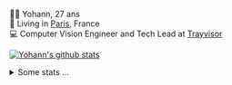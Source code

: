<p>
  👨🏻 <bold>Yohann</bold>, 27 ans<br/>
  💼 Living in <a href="https://www.google.com/maps?q=paris">Paris</a>, France<br/>
  💻 Computer Vision Engineer and Tech Lead at <a href="https://trayvisor.com/">Trayvisor</a><br/>
</p>

<a href="https://github.com/anuraghazra/github-readme-stats"><img align="center" src="https://github-readme-stats-go94hl40s-yohann84l.vercel.app//api?username=yohann84L&show_icons=true&include_all_commits=true" alt="Yohann's github stats" /> </a>


<details>
  <summary>Some stats ...</summary><br/>
  

<!--START_SECTION:waka-->
![Code Time](http://img.shields.io/badge/Code%20Time-954%20hrs%2056%20mins-blue)

![Profile Views](http://img.shields.io/badge/Profile%20Views-0-blue)

**🐱 My GitHub Data** 

> 📦 440.7 kB Used in GitHub's Storage 
 > 
> 🏆 4 Contributions in the Year 2024
 > 
> 🚫 Not Opted to Hire
 > 
> 📜 24 Public Repositories 
 > 
> 🔑 21 Private Repositories 
 > 
**I'm an Early 🐤** 

```text
🌞 Morning                12719 commits       ████████░░░░░░░░░░░░░░░░░   31.11 % 
🌆 Daytime                23286 commits       ██████████████░░░░░░░░░░░   56.95 % 
🌃 Evening                4724 commits        ███░░░░░░░░░░░░░░░░░░░░░░   11.55 % 
🌙 Night                  160 commits         ░░░░░░░░░░░░░░░░░░░░░░░░░   00.39 % 
```
📅 **I'm Most Productive on Wednesday** 

```text
Monday                   7680 commits        █████░░░░░░░░░░░░░░░░░░░░   18.78 % 
Tuesday                  7536 commits        █████░░░░░░░░░░░░░░░░░░░░   18.43 % 
Wednesday                9123 commits        ██████░░░░░░░░░░░░░░░░░░░   22.31 % 
Thursday                 8540 commits        █████░░░░░░░░░░░░░░░░░░░░   20.89 % 
Friday                   7424 commits        █████░░░░░░░░░░░░░░░░░░░░   18.16 % 
Saturday                 191 commits         ░░░░░░░░░░░░░░░░░░░░░░░░░   00.47 % 
Sunday                   395 commits         ░░░░░░░░░░░░░░░░░░░░░░░░░   00.97 % 
```


📊 **This Week I Spent My Time On** 

```text
🕑︎ Time Zone: Europe/Paris

💬 Programming Languages: 
Python                   3 hrs 48 mins       ███████████████████░░░░░░   76.96 % 
YAML                     27 mins             ██░░░░░░░░░░░░░░░░░░░░░░░   09.15 % 
Other                    22 mins             ██░░░░░░░░░░░░░░░░░░░░░░░   07.71 % 
Jupyter                  15 mins             █░░░░░░░░░░░░░░░░░░░░░░░░   05.15 % 
PythonStub               2 mins              ░░░░░░░░░░░░░░░░░░░░░░░░░   00.71 % 

🔥 Editors: 
PyCharm                  4 hrs 9 mins        █████████████████████░░░░   84.08 % 
VS Code                  47 mins             ████░░░░░░░░░░░░░░░░░░░░░   15.92 % 

💻 Operating System: 
Mac                      4 hrs 56 mins       █████████████████████████   100.00 % 
```

**I Mostly Code in Python** 

```text
Python                   22 repos            █████████████░░░░░░░░░░░░   52.38 % 
Jupyter Notebook         5 repos             ███░░░░░░░░░░░░░░░░░░░░░░   11.90 % 
JavaScript               3 repos             ██░░░░░░░░░░░░░░░░░░░░░░░   07.14 % 
HTML                     2 repos             █░░░░░░░░░░░░░░░░░░░░░░░░   04.76 % 
Shell                    1 repo              █░░░░░░░░░░░░░░░░░░░░░░░░   02.38 % 
```




 Last Updated on 04/01/2024 00:29:25 UTC
<!--END_SECTION:waka-->
